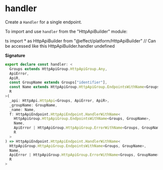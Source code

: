 # handler

Create a `Handler` for a single endpoint.

To import and use `handler` from the "HttpApiBuilder" module:

ts
import \* as HttpApiBuilder from "@effect/platform/HttpApiBuilder"
// Can be accessed like this
HttpApiBuilder.handler
undefined

**Signature**

```ts
export declare const handler: <
  Groups extends HttpApiGroup.HttpApiGroup.Any,
  ApiError,
  ApiR,
  const GroupName extends Groups["identifier"],
  const Name extends HttpApiGroup.HttpApiGroup.EndpointsWithName<Groups, GroupName>["name"],
  R
>(
  _api: HttpApi.HttpApi<Groups, ApiError, ApiR>,
  _groupName: GroupName,
  _name: Name,
  f: HttpApiEndpoint.HttpApiEndpoint.HandlerWithName<
    HttpApiGroup.HttpApiGroup.EndpointsWithName<Groups, GroupName>,
    Name,
    ApiError | HttpApiGroup.HttpApiGroup.ErrorWithName<Groups, GroupName>,
    R
  >
) => HttpApiEndpoint.HttpApiEndpoint.HandlerWithName<
  HttpApiGroup.HttpApiGroup.EndpointsWithName<Groups, GroupName>,
  Name,
  ApiError | HttpApiGroup.HttpApiGroup.ErrorWithName<Groups, GroupName>,
  R
>
```
